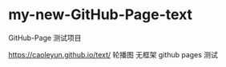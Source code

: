 # my-new-GitHub-Page-text
GitHub-Page 测试项目


https://caoleyun.github.io/text/
轮播图 无框架 github pages 测试
